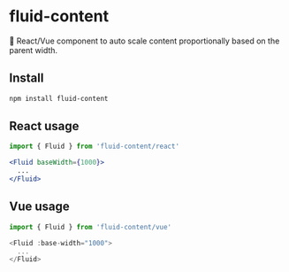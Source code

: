 # fluid-content

📏 React/Vue component to auto scale content proportionally based on the parent width.

## Install

```bash
npm install fluid-content
```

## React usage

```jsx
import { Fluid } from 'fluid-content/react'

<Fluid baseWidth={1000}>
  ...
</Fluid>
```

## Vue usage

```js
import { Fluid } from 'fluid-content/vue'

<Fluid :base-width="1000">
  ...
</Fluid>
```
